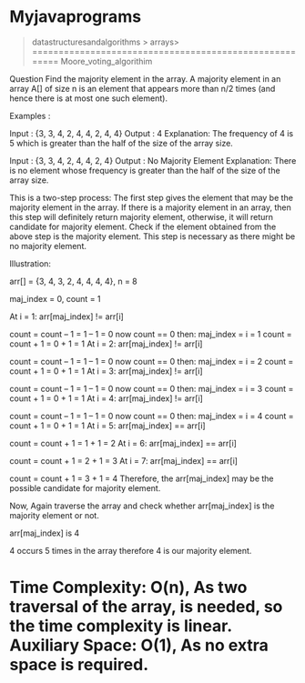# Myjavaprograms
> datastructuresandalgorithms > arrays>
=======================================================
Moore_voting_algorithim

Question 
        Find the majority element in the array. A majority element in an array A[] of size n is an element that appears more than n/2 times (and hence there is at most one such element).


Examples : 

Input : {3, 3, 4, 2, 4, 4, 2, 4, 4}
Output : 4
Explanation: The frequency of 4 is 5 which is greater than the half of the size of the array size. 

Input : {3, 3, 4, 2, 4, 4, 2, 4}
Output : No Majority Element
Explanation: There is no element whose frequency is greater than the half of the size of the array size.


This is a two-step process:
The first step gives the element that may be the majority element in the array. If there is a majority element in an array, then this step will definitely return majority element, otherwise, it will return candidate for majority element.
Check if the element obtained from the above step is the majority element. This step is necessary as there might be no majority element. 


Illustration:

arr[] = {3, 4, 3, 2, 4, 4, 4, 4}, n = 8

maj_index = 0, count = 1

At i = 1: arr[maj_index] != arr[i]

count = count – 1 = 1 – 1 = 0
now count == 0 then:
maj_index = i = 1
count = count + 1 = 0 + 1 = 1
At i = 2: arr[maj_index] != arr[i]

count = count – 1 = 1 – 1 = 0
now count == 0 then:
maj_index = i = 2
count = count + 1 = 0 + 1 = 1
At i = 3: arr[maj_index] != arr[i]

count = count – 1 = 1 – 1 = 0
now count == 0 then:
maj_index = i = 3
count = count + 1 = 0 + 1 = 1
At i = 4: arr[maj_index] != arr[i]

count = count – 1 = 1 – 1 = 0
now count == 0 then:
maj_index = i = 4
count = count + 1 = 0 + 1 = 1
At i = 5: arr[maj_index] == arr[i]

count = count + 1 = 1 + 1 = 2
At i = 6: arr[maj_index] == arr[i]

count = count + 1 = 2 + 1 = 3
At i = 7: arr[maj_index] == arr[i]

count = count + 1 = 3 + 1 = 4
Therefore, the arr[maj_index] may be the possible candidate for majority element.

Now, Again traverse the array and check whether arr[maj_index] is the majority element or not.

arr[maj_index] is 4

4 occurs 5 times in the array therefore 4 is our majority element.


Time Complexity: O(n), As two traversal of the array, is needed, so the time complexity is linear.
Auxiliary Space: O(1), As no extra space is required.
====================================================================================================

